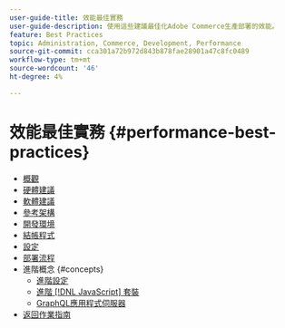 ```yaml
---
user-guide-title: 效能最佳實務
user-guide-description: 使用這些建議最佳化Adobe Commerce生產部署的效能。
feature: Best Practices
topic: Administration, Commerce, Development, Performance
source-git-commit: cca301a72b972d843b878fae28901a47c8fc0489
workflow-type: tm+mt
source-wordcount: '46'
ht-degree: 4%

---
```



# 效能最佳實務 {#performance-best-practices}

- [概觀](overview.md)
- [硬體建議](hardware.md)
- [軟體建議](software.md)
- [參考架構](reference-architecture.md)
- [開發環境](development-environment.md)
- [結帳程式](high-throughput-order-processing.md)
- [設定](configuration.md)
- [部署流程](deployment-flow.md)
- 進階概念 {#concepts}
   - [進階設定](advanced-setup.md)
   - [進階 [!DNL JavaScript] 套裝](advanced-js-bundling.md)
   - [GraphQL應用程式伺服器](application-server.md)
- [返回作業指南](https://experienceleague.adobe.com/docs/commerce-operations/operational-guides/home.html)
